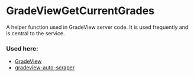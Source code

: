 # GradeViewGetCurrentGrades
A helper function used in GradeView server code. It is used frequently and is central to the service.

### Used here:
- [GradeView](https://github.com/KihtrakRaknas/GradeView)
- [gradeview-auto-scraper](https://github.com/KihtrakRaknas/gradeview-auto-scraper)

